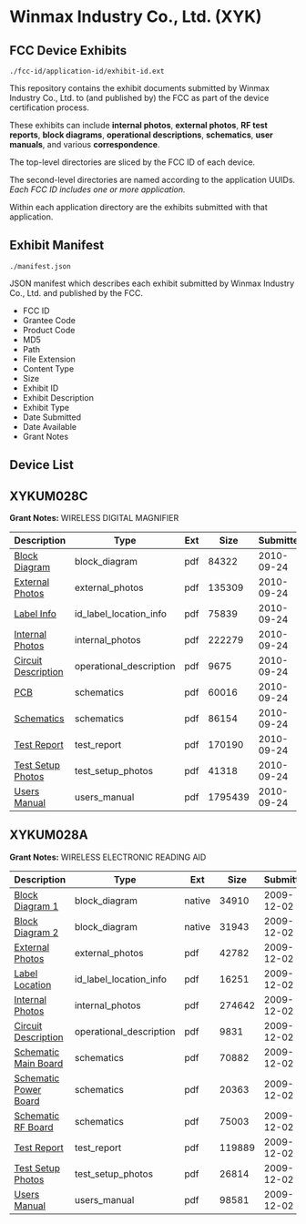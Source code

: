 # Winmax Industry Co., Ltd. (XYK)
## FCC Device Exhibits

```
./fcc-id/application-id/exhibit-id.ext
```

This repository contains the exhibit documents submitted by Winmax Industry Co., Ltd. to (and published by) the FCC as part of the device certification process.

These exhibits can include **internal photos**, **external photos**, **RF test reports**, **block diagrams**, **operational descriptions**, **schematics**, **user manuals**, and various **correspondence**.

The top-level directories are sliced by the FCC ID of each device.

The second-level directories are named according to the application UUIDs. *Each FCC ID includes one or more application.*

Within each application directory are the exhibits submitted with that application. 

## Exhibit Manifest

```
./manifest.json
```

JSON manifest which describes each exhibit submitted by Winmax Industry Co., Ltd. and published by the FCC.

- FCC ID
- Grantee Code
- Product Code
- MD5
- Path
- File Extension
- Content Type
- Size
- Exhibit ID
- Exhibit Description
- Exhibit Type
- Date Submitted
- Date Available
- Grant Notes

## Device List
## XYKUM028C
**Grant Notes:** WIRELESS DIGITAL MAGNIFIER

| Description | Type | Ext | Size | Submitted | Available |
| ----------- | ---- | --- | ---- | --------- | --------- |
| [Block Diagram](XYKUM028C/6151be3a5fce5c1c2323b6b4ff85a066/1348928.pdf) | block_diagram | pdf | 84322 | 2010-09-24 | 2010-09-24 |
| [External Photos](XYKUM028C/6151be3a5fce5c1c2323b6b4ff85a066/1348931.pdf) | external_photos | pdf | 135309 | 2010-09-24 | 2010-09-24 |
| [Label Info](XYKUM028C/6151be3a5fce5c1c2323b6b4ff85a066/1348935.pdf) | id_label_location_info | pdf | 75839 | 2010-09-24 | 2010-09-24 |
| [Internal Photos](XYKUM028C/6151be3a5fce5c1c2323b6b4ff85a066/1348936.pdf) | internal_photos | pdf | 222279 | 2010-09-24 | 2010-09-24 |
| [Circuit Description](XYKUM028C/6151be3a5fce5c1c2323b6b4ff85a066/1348929.pdf) | operational_description | pdf | 9675 | 2010-09-24 | 2010-09-24 |
| [PCB](XYKUM028C/6151be3a5fce5c1c2323b6b4ff85a066/1348938.pdf) | schematics | pdf | 60016 | 2010-09-24 | 2010-09-24 |
| [Schematics](XYKUM028C/6151be3a5fce5c1c2323b6b4ff85a066/1348939.pdf) | schematics | pdf | 86154 | 2010-09-24 | 2010-09-24 |
| [Test Report](XYKUM028C/6151be3a5fce5c1c2323b6b4ff85a066/1348933.pdf) | test_report | pdf | 170190 | 2010-09-24 | 2010-09-24 |
| [Test Setup Photos](XYKUM028C/6151be3a5fce5c1c2323b6b4ff85a066/1348940.pdf) | test_setup_photos | pdf | 41318 | 2010-09-24 | 2010-09-24 |
| [Users Manual](XYKUM028C/6151be3a5fce5c1c2323b6b4ff85a066/1348937.pdf) | users_manual | pdf | 1795439 | 2010-09-24 | 2010-09-24 |
## XYKUM028A
**Grant Notes:** WIRELESS ELECTRONIC READING AID

| Description | Type | Ext | Size | Submitted | Available |
| ----------- | ---- | --- | ---- | --------- | --------- |
| [Block Diagram 1](XYKUM028A/159515636b0e13b5d3f6c8204e777a23/1207870.native) | block_diagram | native | 34910 | 2009-12-02 | 2009-12-02 |
| [Block Diagram 2](XYKUM028A/159515636b0e13b5d3f6c8204e777a23/1207871.native) | block_diagram | native | 31943 | 2009-12-02 | 2009-12-02 |
| [External Photos](XYKUM028A/159515636b0e13b5d3f6c8204e777a23/1207861.pdf) | external_photos | pdf | 42782 | 2009-12-02 | 2009-12-02 |
| [Label Location](XYKUM028A/159515636b0e13b5d3f6c8204e777a23/1207863.pdf) | id_label_location_info | pdf | 16251 | 2009-12-02 | 2009-12-02 |
| [Internal Photos](XYKUM028A/159515636b0e13b5d3f6c8204e777a23/1207864.pdf) | internal_photos | pdf | 274642 | 2009-12-02 | 2009-12-02 |
| [Circuit Description](XYKUM028A/159515636b0e13b5d3f6c8204e777a23/1207860.pdf) | operational_description | pdf | 9831 | 2009-12-02 | 2009-12-02 |
| [Schematic Main Board](XYKUM028A/159515636b0e13b5d3f6c8204e777a23/1207865.pdf) | schematics | pdf | 70882 | 2009-12-02 | 2009-12-02 |
| [Schematic Power Board](XYKUM028A/159515636b0e13b5d3f6c8204e777a23/1207867.pdf) | schematics | pdf | 20363 | 2009-12-02 | 2009-12-02 |
| [Schematic RF Board](XYKUM028A/159515636b0e13b5d3f6c8204e777a23/1207868.pdf) | schematics | pdf | 75003 | 2009-12-02 | 2009-12-02 |
| [Test Report](XYKUM028A/159515636b0e13b5d3f6c8204e777a23/1207862.pdf) | test_report | pdf | 119889 | 2009-12-02 | 2009-12-02 |
| [Test Setup Photos](XYKUM028A/159515636b0e13b5d3f6c8204e777a23/1207869.pdf) | test_setup_photos | pdf | 26814 | 2009-12-02 | 2009-12-02 |
| [Users Manual](XYKUM028A/159515636b0e13b5d3f6c8204e777a23/1207866.pdf) | users_manual | pdf | 98581 | 2009-12-02 | 2009-12-02 |
